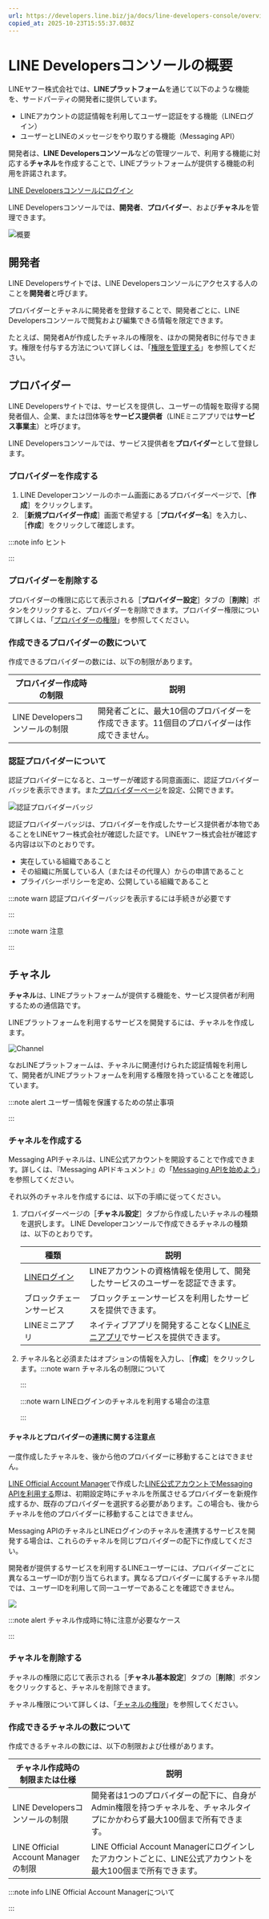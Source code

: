 ```yaml
---
url: https://developers.line.biz/ja/docs/line-developers-console/overview/
copied_at: 2025-10-23T15:55:37.083Z
---
```

# LINE Developersコンソールの概要

LINEヤフー株式会社では、**LINEプラットフォーム**を通じて以下のような機能を、サードパーティの開発者に提供しています。

*   LINEアカウントの認証情報を利用してユーザー認証をする機能（LINEログイン）
*   ユーザーとLINEのメッセージをやり取りする機能（Messaging API）

開発者は、**LINE Developersコンソール**などの管理ツールで、利用する機能に対応する**チャネル**を作成することで、LINEプラットフォームが提供する機能の利用を許諾されます。

[LINE Developersコンソールにログイン](https://developers.line.biz/console/)

LINE Developersコンソールでは、**開発者**、**プロバイダー**、および**チャネル**を管理できます。

![概要](https://developers.line.biz/media/line-developers-console/overview-01.png)

## 開発者

LINE Developersサイトでは、LINE Developersコンソールにアクセスする人のことを**開発者**と呼びます。

プロバイダーとチャネルに開発者を登録することで、開発者ごとに、LINE Developersコンソールで閲覧および編集できる情報を限定できます。

たとえば、開発者Aが作成したチャネルの権限を、ほかの開発者Bに付与できます。権限を付与する方法について詳しくは、「[権限を管理する](https://developers.line.biz/ja/docs/line-developers-console/managing-roles/)」を参照してください。

## プロバイダー

LINE Developersサイトでは、サービスを提供し、ユーザーの情報を取得する開発者個人、企業、または団体等を**サービス提供者**（LINEミニアプリでは**サービス事業主**）と呼びます。

LINE Developersコンソールでは、サービス提供者を**プロバイダー**として登録します。

### プロバイダーを作成する

1.  LINE Developerコンソールのホーム画面にあるプロバイダーページで、［**作成**］をクリックします。
2.  ［**新規プロバイダー作成**］画面で希望する［**プロパイダー名**］を入力し、［**作成**］をクリックして確認します。

:::note info
ヒント

:::

### プロバイダーを削除する

プロバイダーの権限に応じて表示される［**プロバイダー設定**］タブの［**削除**］ボタンをクリックすると、プロバイダーを削除できます。プロバイダー権限について詳しくは、「[プロバイダーの権限](https://developers.line.biz/ja/docs/line-developers-console/managing-roles/#roles-for-provider)」を参照してください。

### 作成できるプロバイダーの数について

作成できるプロバイダーの数には、以下の制限があります。

| プロバイダー作成時の制限 | 説明 |
| --- | --- |
| LINE Developersコンソールの制限 | 開発者ごとに、最大10個のプロバイダーを作成できます。11個目のプロバイダーは作成できません。 |

### 認証プロバイダーについて

認証プロバイダーになると、ユーザーが確認する同意画面に、認証プロバイダーバッジを表示できます。また[プロバイダーページ](https://developers.line.biz/ja/docs/partner-docs/provider-page/)を設定、公開できます。

![認証プロバイダーバッジ](https://developers.line.biz/media/line-developers-console/consent-screen-certified-provider.png)

認証プロバイダーバッジは、プロバイダーを作成したサービス提供者が本物であることをLINEヤフー株式会社が確認した証です。 LINEヤフー株式会社が確認する内容は以下のとおりです。

*   実在している組織であること
*   その組織に所属している人（またはその代理人）からの申請であること
*   プライバシーポリシーを定め、公開している組織であること

:::note warn
認証プロバイダーバッジを表示するには手続きが必要です

:::

:::note warn
注意

:::

## チャネル

**チャネル**は、LINEプラットフォームが提供する機能を、サービス提供者が利用するための通信路です。

LINEプラットフォームを利用するサービスを開発するには、チャネルを作成します。

![Channel](https://developers.line.biz/media/messaging-api/getting-started/channel.png)

なおLINEプラットフォームは、チャネルに関連付けられた認証情報を利用して、開発者がLINEプラットフォームを利用する権限を持っていることを確認しています。

:::note alert
ユーザー情報を保護するための禁止事項

:::

### チャネルを作成する

Messaging APIチャネルは、LINE公式アカウントを開設することで作成できます。詳しくは、『Messaging APIドキュメント』の「[Messaging APIを始めよう](https://developers.line.biz/ja/docs/messaging-api/getting-started/)」を参照してください。

それ以外のチャネルを作成するには、以下の手順に従ってください。

1.  プロバイダーページの［**チャネル設定**］タブから作成したいチャネルの種類を選択します。 LINE Developerコンソールで作成できるチャネルの種類は、以下のとおりです。
    
    | 種類 | 説明 |
    | --- | --- |
    | [LINEログイン](https://developers.line.biz/ja/docs/line-login/) | LINEアカウントの資格情報を使用して、開発したサービスのユーザーを認証できます。 |
    | ブロックチェーンサービス | ブロックチェーンサービスを利用したサービスを提供できます。 |
    | LINEミニアプリ | ネイティブアプリを開発することなく[LINEミニアプリ](https://developers.line.biz/ja/docs/line-mini-app/quickstart/)でサービスを提供できます。 |
    
2.  チャネル名と必須またはオプションの情報を入力し、［**作成**］をクリックします。:::note warn
    チャネル名の制限について
    
    :::
    
    :::note warn
    LINEログインのチャネルを利用する場合の注意
    
    :::
    

#### チャネルとプロバイダーの連携に関する注意点

一度作成したチャネルを、後から他のプロバイダーに移動することはできません。

[LINE Official Account Manager](https://manager.line.biz/)で作成した[LINE公式アカウントでMessaging APIを利用する](https://developers.line.biz/ja/docs/messaging-api/getting-started/#using-oa-manager)際は、初期設定時にチャネルを所属させるプロバイダーを新規作成するか、既存のプロバイダーを選択する必要があります。この場合も、後からチャネルを他のプロバイダーに移動することはできません。

Messaging APIのチャネルとLINEログインのチャネルを連携するサービスを開発する場合は、これらのチャネルを同じプロバイダーの配下に作成してください。

開発者が提供するサービスを利用するLINEユーザーには、プロバイダーごとに異なるユーザーIDが割り当てられます。異なるプロバイダーに属するチャネル間では、ユーザーIDを利用して同一ユーザーであることを確認できません。

![](https://developers.line.biz/media/line-developers-console/different-user-ids.png)

:::note alert
チャネル作成時に特に注意が必要なケース

:::

### チャネルを削除する

チャネルの権限に応じて表示される［**チャネル基本設定**］タブの［**削除**］ボタンをクリックすると、チャネルを削除できます。

チャネル権限について詳しくは、「[チャネルの権限](https://developers.line.biz/ja/docs/line-developers-console/managing-roles/#roles-for-channel)」を参照してください。

### 作成できるチャネルの数について

作成できるチャネルの数には、以下の制限および仕様があります。

| チャネル作成時の制限または仕様 | 説明 |
| --- | --- |
| LINE Developersコンソールの制限 | 開発者は1つのプロバイダーの配下に、自身がAdmin権限を持つチャネルを、チャネルタイプにかかわらず最大100個まで所有できます。 |
| LINE Official Account Managerの制限 | LINE Official Account Managerにログインしたアカウントごとに、LINE公式アカウントを最大100個まで所有できます。 |

:::note info
LINE Official Account Managerについて

:::